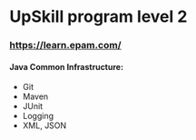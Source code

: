 # UpSkill program level 2

### https://learn.epam.com/

#### Java Common Infrastructure:
* Git
* Maven
* JUnit
* Logging
* XML, JSON